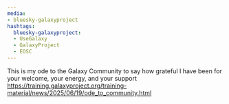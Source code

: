 ```yaml
---
media:
- bluesky-galaxyproject
hashtags:
  bluesky-galaxyproject:
  - UseGalaxy
  - GalaxyProject
  - EOSC
---
```

This is my ode to the Galaxy Community to say how grateful I have been for your welcome, your energy, and your support
https://training.galaxyproject.org/training-material/news/2025/06/19/ode_to_community.html
